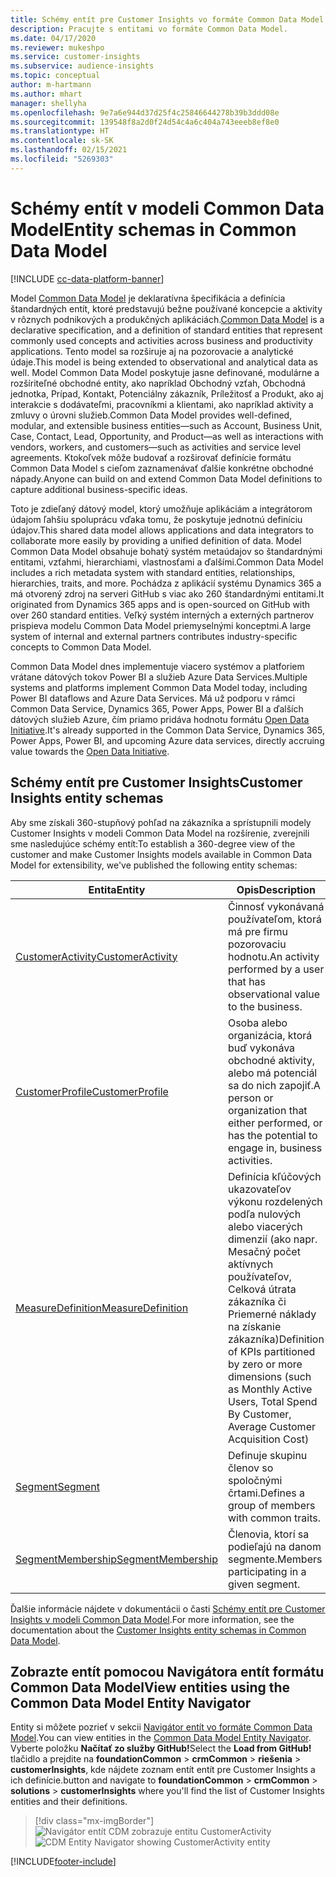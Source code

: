 ```yaml
---
title: Schémy entít pre Customer Insights vo formáte Common Data Model
description: Pracujte s entitami vo formáte Common Data Model.
ms.date: 04/17/2020
ms.reviewer: mukeshpo
ms.service: customer-insights
ms.subservice: audience-insights
ms.topic: conceptual
author: m-hartmann
ms.author: mhart
manager: shellyha
ms.openlocfilehash: 9e7a6e944d37d25f4c25846644278b39b3ddd08e
ms.sourcegitcommit: 139548f8a2d0f24d54c4a6c404a743eeeb8ef8e0
ms.translationtype: HT
ms.contentlocale: sk-SK
ms.lasthandoff: 02/15/2021
ms.locfileid: "5269303"
---
```

# <a name="entity-schemas-in-common-data-model"></a><span data-ttu-id="a81cf-103">Schémy entít v modeli Common Data Model</span><span class="sxs-lookup"><span data-stu-id="a81cf-103">Entity schemas in Common Data Model</span></span>

[!INCLUDE [cc-data-platform-banner](../includes/cc-data-platform-banner.md)]

<span data-ttu-id="a81cf-104">Model [Common Data Model](https://docs.microsoft.com/common-data-model/) je deklaratívna špecifikácia a definícia štandardných entít, ktoré predstavujú bežne používané koncepcie a aktivity v rôznych podnikových a produkčných aplikáciách.</span><span class="sxs-lookup"><span data-stu-id="a81cf-104">[Common Data Model](https://docs.microsoft.com/common-data-model/) is a declarative specification, and a definition of standard entities that represent commonly used concepts and activities across business and productivity applications.</span></span> <span data-ttu-id="a81cf-105">Tento model sa rozširuje aj na pozorovacie a analytické údaje.</span><span class="sxs-lookup"><span data-stu-id="a81cf-105">This model is being extended to observational and analytical data as well.</span></span> <span data-ttu-id="a81cf-106">Model Common Data Model poskytuje jasne definované, modulárne a rozšíriteľné obchodné entity, ako napríklad Obchodný vzťah, Obchodná jednotka, Prípad, Kontakt, Potenciálny zákazník, Príležitosť a Produkt, ako aj interakcie s dodávateľmi, pracovníkmi a klientami, ako napríklad aktivity a zmluvy o úrovni služieb.</span><span class="sxs-lookup"><span data-stu-id="a81cf-106">Common Data Model provides well-defined, modular, and extensible business entities—such as Account, Business Unit, Case, Contact, Lead, Opportunity, and Product—as well as interactions with vendors, workers, and customers—such as activities and service level agreements.</span></span> <span data-ttu-id="a81cf-107">Ktokoľvek môže budovať a rozširovať definície formátu Common Data Model s cieľom zaznamenávať ďalšie konkrétne obchodné nápady.</span><span class="sxs-lookup"><span data-stu-id="a81cf-107">Anyone can build on and extend Common Data Model definitions to capture additional business-specific ideas.</span></span>

<span data-ttu-id="a81cf-108">Toto je zdieľaný dátový model, ktorý umožňuje aplikáciám a integrátorom údajom ľahšiu spoluprácu vďaka tomu, že poskytuje jednotnú definíciu údajov.</span><span class="sxs-lookup"><span data-stu-id="a81cf-108">This shared data model allows applications and data integrators to collaborate more easily by providing a unified definition of data.</span></span> <span data-ttu-id="a81cf-109">Model Common Data Model obsahuje bohatý systém metaúdajov so štandardnými entitami, vzťahmi, hierarchiami, vlastnosťami a ďalšími.</span><span class="sxs-lookup"><span data-stu-id="a81cf-109">Common Data Model includes a rich metadata system with standard entities, relationships, hierarchies, traits, and more.</span></span> <span data-ttu-id="a81cf-110">Pochádza z aplikácií systému Dynamics 365 a má otvorený zdroj na serveri GitHub s viac ako 260 štandardnými entitami.</span><span class="sxs-lookup"><span data-stu-id="a81cf-110">It originated from Dynamics 365 apps and is open-sourced on GitHub with over 260 standard entities.</span></span> <span data-ttu-id="a81cf-111">Veľký systém interných a externých partnerov prispieva modelu Common Data Model priemyselnými konceptmi.</span><span class="sxs-lookup"><span data-stu-id="a81cf-111">A large system of internal and external partners contributes industry-specific concepts to Common Data Model.</span></span>

<span data-ttu-id="a81cf-112">Common Data Model dnes implementuje viacero systémov a platforiem vrátane dátových tokov Power BI a služieb Azure Data Services.</span><span class="sxs-lookup"><span data-stu-id="a81cf-112">Multiple systems and platforms implement Common Data Model today, including Power BI dataflows and Azure Data Services.</span></span> <span data-ttu-id="a81cf-113">Má už podporu v rámci Common Data Service, Dynamics 365, Power Apps, Power BI a ďalších dátových služieb Azure, čím priamo pridáva hodnotu formátu [Open Data Initiative](https://www.microsoft.com/open-data-initiative).</span><span class="sxs-lookup"><span data-stu-id="a81cf-113">It's already supported in the Common Data Service, Dynamics 365, Power Apps, Power BI, and upcoming Azure data services, directly accruing value towards the [Open Data Initiative](https://www.microsoft.com/open-data-initiative).</span></span>

## <a name="customer-insights-entity-schemas"></a><span data-ttu-id="a81cf-114">Schémy entít pre Customer Insights</span><span class="sxs-lookup"><span data-stu-id="a81cf-114">Customer Insights entity schemas</span></span>

<span data-ttu-id="a81cf-115">Aby sme získali 360-stupňový pohľad na zákazníka a sprístupnili modely Customer Insights v modeli Common Data Model na rozšírenie, zverejnili sme nasledujúce schémy entít:</span><span class="sxs-lookup"><span data-stu-id="a81cf-115">To establish a 360-degree view of the customer and make Customer Insights models available in Common Data Model for extensibility, we've published the following entity schemas:</span></span>

| <span data-ttu-id="a81cf-116">Entita</span><span class="sxs-lookup"><span data-stu-id="a81cf-116">Entity</span></span> | <span data-ttu-id="a81cf-117">Opis</span><span class="sxs-lookup"><span data-stu-id="a81cf-117">Description</span></span> |
|---------|---------|
|[<span data-ttu-id="a81cf-118">CustomerActivity</span><span class="sxs-lookup"><span data-stu-id="a81cf-118">CustomerActivity</span></span>](https://docs.microsoft.com/common-data-model/schema/core/applicationcommon/foundationcommon/crmcommon/solutions/customerinsights/customeractivity) | <span data-ttu-id="a81cf-119">Činnosť vykonávaná používateľom, ktorá má pre firmu pozorovaciu hodnotu.</span><span class="sxs-lookup"><span data-stu-id="a81cf-119">An activity performed by a user that has observational value to the business.</span></span> |
|[<span data-ttu-id="a81cf-120">CustomerProfile</span><span class="sxs-lookup"><span data-stu-id="a81cf-120">CustomerProfile</span></span>](https://docs.microsoft.com/common-data-model/schema/core/applicationcommon/foundationcommon/crmcommon/solutions/customerinsights/customerprofile) | <span data-ttu-id="a81cf-121">Osoba alebo organizácia, ktorá buď vykonáva obchodné aktivity, alebo má potenciál sa do nich zapojiť.</span><span class="sxs-lookup"><span data-stu-id="a81cf-121">A person or organization that either performed, or has the potential to engage in, business activities.</span></span> |
|[<span data-ttu-id="a81cf-122">MeasureDefinition</span><span class="sxs-lookup"><span data-stu-id="a81cf-122">MeasureDefinition</span></span>](https://docs.microsoft.com/common-data-model/schema/core/applicationcommon/foundationcommon/crmcommon/solutions/customerinsights/measuredefinition) | <span data-ttu-id="a81cf-123">Definícia kľúčových ukazovateľov výkonu rozdelených podľa nulových alebo viacerých dimenzií (ako napr. Mesačný počet aktívnych používateľov, Celková útrata zákazníka či Priemerné náklady na získanie zákazníka)</span><span class="sxs-lookup"><span data-stu-id="a81cf-123">Definition of KPIs partitioned by zero or more dimensions (such as Monthly Active Users, Total Spend By Customer, Average Customer Acquisition Cost)</span></span> |
|[<span data-ttu-id="a81cf-124">Segment</span><span class="sxs-lookup"><span data-stu-id="a81cf-124">Segment</span></span>](https://docs.microsoft.com/common-data-model/schema/core/applicationcommon/foundationcommon/crmcommon/solutions/customerinsights/segment) | <span data-ttu-id="a81cf-125">Definuje skupinu členov so spoločnými črtami.</span><span class="sxs-lookup"><span data-stu-id="a81cf-125">Defines a group of members with common traits.</span></span> |
|[<span data-ttu-id="a81cf-126">SegmentMembership</span><span class="sxs-lookup"><span data-stu-id="a81cf-126">SegmentMembership</span></span>](https://docs.microsoft.com/common-data-model/schema/core/applicationcommon/foundationcommon/crmcommon/solutions/customerinsights/segmentmembership) | <span data-ttu-id="a81cf-127">Členovia, ktorí sa podieľajú na danom segmente.</span><span class="sxs-lookup"><span data-stu-id="a81cf-127">Members participating in a given segment.</span></span> |

<span data-ttu-id="a81cf-128">Ďalšie informácie nájdete v dokumentácii o časti [Schémy entít pre Customer Insights v modeli Common Data Model](https://docs.microsoft.com/common-data-model/schema/core/applicationcommon/foundationcommon/crmcommon/solutions/customerinsights/overview).</span><span class="sxs-lookup"><span data-stu-id="a81cf-128">For more information, see the documentation about the [Customer Insights entity schemas in Common Data Model](https://docs.microsoft.com/common-data-model/schema/core/applicationcommon/foundationcommon/crmcommon/solutions/customerinsights/overview).</span></span>

## <a name="view-entities-using-the-common-data-model-entity-navigator"></a><span data-ttu-id="a81cf-129">Zobrazte entít pomocou Navigátora entít formátu Common Data Model</span><span class="sxs-lookup"><span data-stu-id="a81cf-129">View entities using the Common Data Model Entity Navigator</span></span>

<span data-ttu-id="a81cf-130">Entity si môžete pozrieť v sekcii [Navigátor entít vo formáte Common Data Model](https://microsoft.github.io/CDM/).</span><span class="sxs-lookup"><span data-stu-id="a81cf-130">You can view entities in the [Common Data Model Entity Navigator](https://microsoft.github.io/CDM/).</span></span> <span data-ttu-id="a81cf-131">Vyberte položku **Načítať zo služby GitHub!**</span><span class="sxs-lookup"><span data-stu-id="a81cf-131">Select the **Load from GitHub!**</span></span> <span data-ttu-id="a81cf-132">tlačidlo a prejdite na **foundationCommon** > **crmCommon** > **riešenia** > **customerInsights**, kde nájdete zoznam entít entít pre Customer Insights a ich definície.</span><span class="sxs-lookup"><span data-stu-id="a81cf-132">button and navigate to **foundationCommon** > **crmCommon** > **solutions** > **customerInsights** where you'll find the list of Customer Insights entities and their definitions.</span></span>
> [!div class="mx-imgBorder"]
> <span data-ttu-id="a81cf-133">![Navigátor entít CDM zobrazuje entitu CustomerActivity](media/CDM-entity-navigator.png "Navigátor entít CDM zobrazuje entitu CustomerActivity")</span><span class="sxs-lookup"><span data-stu-id="a81cf-133">![CDM Entity Navigator showing CustomerActivity entity](media/CDM-entity-navigator.png "CDM Entity Navigator showing CustomerActivity entity")</span></span>


[!INCLUDE[footer-include](../includes/footer-banner.md)]